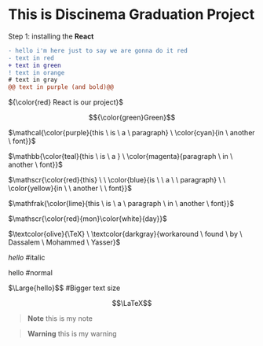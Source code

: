 # This is Discinema Graduation Project

Step 1: installing the <b>React</b>   

```diff
- hello i'm here just to say we are gonna do it red
- text in red
+ text in green
! text in orange
# text in gray
@@ text in purple (and bold)@@
```

${\color{red} React is our project}$

$${\color{green}Green}$$


$\mathcal{\color{purple}{this \ is \ a \ paragraph} \ \color{cyan}{in \ another \ font}}$

$\mathbb{\color{teal}{this \ is \ a } \ \color{magenta}{paragraph \ in \ another \ font}}$

$\mathscr{\color{red}{this} \ \ \color{blue}{is \ \ a \ \ paragraph} \ \ \color{yellow}{in \ \ another \ \ font}}$

$\mathfrak{\color{lime}{this \ is \ a \ paragraph \ in \ another \ font}}$

$\mathscr{\color{red}{mon}\color{white}{day}}$

$\textcolor{olive}{\TeX} \ \textcolor{darkgray}{workaround \ found \ by \ Dassalem \ Mohammed \ Yasser}$

$\textit{hello}$  #italic

$\text{hello}$    #normal

$\Large{hello}$$   #Bigger text size

$$\LaTeX$$


> __Note__ 
this is my note 

> __Warning__
this is my warning